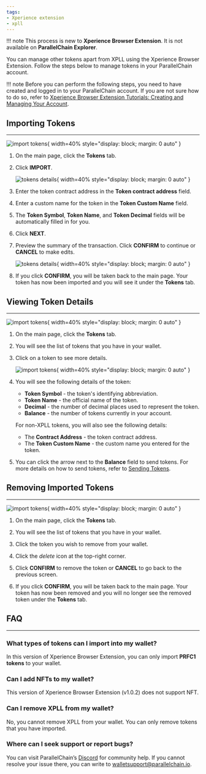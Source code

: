 ```yaml
---
tags:
- Xperience extension
- xpll
---
```


!!! note
    This process is new to **Xperience Browser Extension**. It is not available on **ParallelChain Explorer**. 

You can manage other tokens apart from XPLL using the Xperience Browser Extension. Follow the steps below to manage tokens in your ParallelChain account. 


!!! note
    Before you can perform the following steps, you need to have created and logged in to your ParallelChain account. If you are not sure how to do so, refer to [Xperience Browser Extension Tutorials: Creating and Managing Your Account](./create_account.md). 

## Importing Tokens

---

![import tokens](../../img/tokens/3_Importing%20Tokens.png){ width=40%  style="display: block; margin: 0 auto" } 

1. On the main page, click the **Tokens** tab.  

2. Click **IMPORT**.  

    ![tokens details](../../img/tokens/4_Address%20&%20Custom%20Name.png){ width=40%  style="display: block; margin: 0 auto" } 

3. Enter the token contract address in the **Token contract address** field.  

4. Enter a custom name for the token in the **Token Custom Name** field. 

5. The **Token Symbol**, **Token Name**, and **Token Decimal** fields will be automatically filled in for you. 

6. Click **NEXT**. 

7. Preview the summary of the transaction. Click **CONFIRM** to continue or **CANCEL** to make edits. 

    ![tokens details](../../img/tokens/5_Preview%20Summary%20of%20Transaction.png){ width=40%  style="display: block; margin: 0 auto" } 
    
8. If you click **CONFIRM**, you will be taken back to the main page. Your token has now been imported and you will see it under the **Tokens** tab.

## Viewing Token Details
---
![import tokens](../../img/tokens/6.Navigation%20Token%20tab.png){ width=40%  style="display: block; margin: 0 auto" } 

1. On the main page, click the **Tokens** tab.  

2. You will see the list of tokens that you have in your wallet. 

3. Click on a token to see more details. 

    ![import tokens](../../img/tokens/7_View%20Token%20Details.png){ width=40%  style="display: block; margin: 0 auto" } 

4. You will see the following details of the token: 

    - **Token Symbol** - the token's identifying abbreviation. 
    - **Token Name** - the official name of the token. 
    - **Decimal** - the number of decimal places used to represent the token. 
    - **Balance** - the number of tokens currently in your account. 

    For non-XPLL tokens, you will also see the following details: 

    - The **Contract Address** - the token contract address.  
    - The **Token Custom Name** - the custom name you entered for the token. 

5. You can click the arrow next to the **Balance** field to send tokens. For more details on how to send tokens, refer to [Sending Tokens](./transfer_tokens.md#sending-tokens). 

## Removing Imported Tokens
---
![import tokens](../../img/tokens/8_Remove%20Imported%20Token%20(Navi).png){ width=40%  style="display: block; margin: 0 auto" } 

1. On the main page, click the **Tokens** tab.  

2. You will see the list of tokens that you have in your wallet. 

3. Click the token you wish to remove from your wallet.  

4. Click the *delete* icon at the top-right corner.  

5. Click **CONFIRM** to remove the token or **CANCEL** to go back to the previous screen. 

6. If you click **CONFIRM**, you will be taken back to the main page. Your token has now been removed and you will no longer see the removed token under the **Tokens** tab. 

## FAQ
---

### What types of tokens can I import into my wallet? 
In this version of Xperience Browser Extension, you can only import **PRFC1 tokens** to your wallet. 

### Can I add NFTs to my wallet? 
This version of Xperience Browser Extension (v1.0.2) does not support NFT.  

### Can I remove XPLL from my wallet? 
No, you cannot remove XPLL from your wallet. You can only remove tokens that you have imported.

### Where can I seek support or report bugs? 
You can visit ParallelChain’s [Discord](https://discord.gg/parallelchainofficial) for community help. If you cannot resolve your issue there, you can write to [walletsupport@parallelchain.io](mailto:walletsupport@parallelchain.io). 